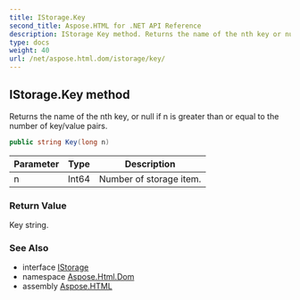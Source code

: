 ```yaml
---
title: IStorage.Key
second_title: Aspose.HTML for .NET API Reference
description: IStorage Key method. Returns the name of the nth key or null if n is greater than or equal to the number of key/value pairs
type: docs
weight: 40
url: /net/aspose.html.dom/istorage/key/
---
```

## IStorage.Key method

Returns the name of the nth key, or null if n is greater than or equal to the number of key/value pairs.

```csharp
public string Key(long n)
```

| Parameter | Type | Description |
| --- | --- | --- |
| n | Int64 | Number of storage item. |

### Return Value

Key string.

### See Also

* interface [IStorage](../)
* namespace [Aspose.Html.Dom](../../../aspose.html.dom/)
* assembly [Aspose.HTML](../../../)
